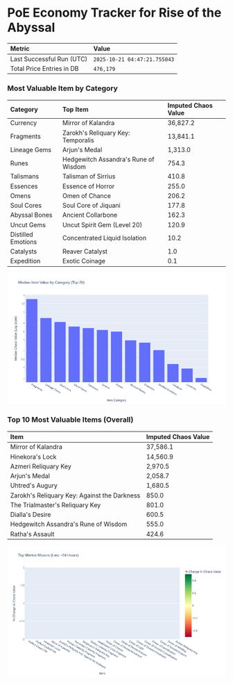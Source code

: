 # PoE Economy Tracker for Rise of the Abyssal

<!-- START_MAINTENANCE -->
| Metric | Value |
|:---|:---|
| Last Successful Run (UTC) | `2025-10-21 04:47:21.755043` |
| Total Price Entries in DB | `476,179` |

<!-- END_MAINTENANCE -->

<!-- START_DATAFRAME_DEBUG -->
<!-- END_DATAFRAME_DEBUG -->

<!-- START_CATEGORY_ANALYSIS -->
### Most Valuable Item by Category
| Category | Top Item | Imputed Chaos Value |
| :--- | :--- | :--- |
| Currency | Mirror of Kalandra | 36,827.2 |
| Fragments | Zarokh's Reliquary Key: Temporalis | 13,841.1 |
| Lineage Gems | Arjun's Medal | 1,313.0 |
| Runes | Hedgewitch Assandra's Rune of Wisdom | 754.3 |
| Talismans | Talisman of Sirrius | 410.8 |
| Essences | Essence of Horror | 255.0 |
| Omens | Omen of Chance | 206.2 |
| Soul Cores | Soul Core of Jiquani | 177.8 |
| Abyssal Bones | Ancient Collarbone | 162.3 |
| Uncut Gems | Uncut Spirit Gem (Level 20) | 120.9 |
| Distilled Emotions | Concentrated Liquid Isolation | 10.2 |
| Catalysts | Reaver Catalyst | 1.0 |
| Expedition | Exotic Coinage | 0.1 |


![Category Analysis Chart](charts/category_analysis.png)
<!-- END_ANALYSIS -->

<!-- START_ANALYSIS -->
### Top 10 Most Valuable Items (Overall)
| Item | Imputed Chaos Value |
| :--- | :--- |
| Mirror of Kalandra | 37,586.1 |
| Hinekora's Lock | 14,560.9 |
| Azmeri Reliquary Key | 2,970.5 |
| Arjun's Medal | 2,058.7 |
| Uhtred's Augury | 1,680.5 |
| Zarokh's Reliquary Key: Against the Darkness | 850.0 |
| The Trialmaster's Reliquary Key | 801.0 |
| Dialla's Desire | 600.5 |
| Hedgewitch Assandra's Rune of Wisdom | 555.0 |
| Ratha's Assault | 424.6 |


![Market Movers Chart](charts/market_movers.png)
<!-- END_ANALYSIS -->
